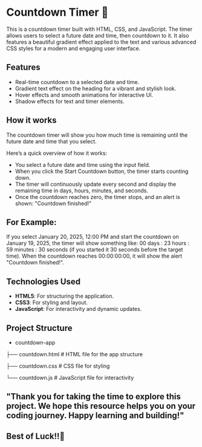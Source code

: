 
# Countdown Timer 🚀

This is a countdown timer built with HTML, CSS, and JavaScript. The timer allows users to select a future date and time, then countdown to it. It also features a 
beautiful gradient effect applied to the text and various advanced CSS styles for a modern and engaging user interface.

## Features

- Real-time countdown to a selected date and time.
- Gradient text effect on the heading for a vibrant and stylish look.
- Hover effects and smooth animations for interactive UI.
- Shadow effects for text and timer elements.

## How it works

The countdown timer will show you how much time is remaining until the future date and time that you select.
  
Here’s a quick overview of how it works:

- You select a future date and time using the input field.
- When you click the Start Countdown button, the timer starts counting down.
- The timer will continuously update every second and display the remaining time in days, hours, minutes, and seconds.
- Once the countdown reaches zero, the timer stops, and an alert is shown: "Countdown finished!"

## For Example:

If you select January 20, 2025, 12:00 PM and start the countdown on January 19, 2025, the timer will show something like:
00 days : 23 hours : 59 minutes : 30 seconds (if you started it 30 seconds before the target time).
When the countdown reaches 00:00:00:00, it will show the alert "Countdown finished!".

## Technologies Used
- **HTML5**: For structuring the application.
- **CSS3**: For styling and layout.
- **JavaScript**: For interactivity and dynamic updates.

## Project Structure
- countdown-app
  
├── countdown.html      # HTML file for the app structure

├── countdown.css       # CSS file for styling

└── countdown.js       # JavaScript file for interactivity


## "Thank you for taking the time to explore this project. We hope this resource helps you on your coding journey. Happy learning and building!" 

## Best of Luck!!🖤
